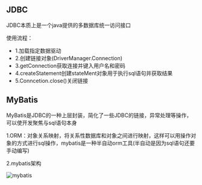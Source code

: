 ## JDBC

JDBC本质上是一个java提供的多数据库统一访问接口

使用流程：
  - 1.加载指定数据驱动
  - 2.创建链接对象(DriverManager.Connection)
  - 3.getConnection获取连接并键入用户名和密码
  - 4.createStatement创建stateMent对象用于执行sql语句并获取结果
  - 5.Conncetion.close()关闭链接

## MyBatis

MyBatis是JDBC的一种上层封装，简化了一些JDBC的链接，异常处理等操作，可以使开发聚焦与sql语句本身

1.ORM：对象关系映射，将关系性数据库和对象之间进行映射，这样可以用操作对象的方式进行sql操作，mybatis是一种半自动orm工具(半自动是因为sql语句还要手动编写)

2.mybatis架构

![mybatis](https://upload-images.jianshu.io/upload_images/9033085-1b3892beac79af63.png?imageMogr2/auto-orient/strip|imageView2/2/format/webp)


